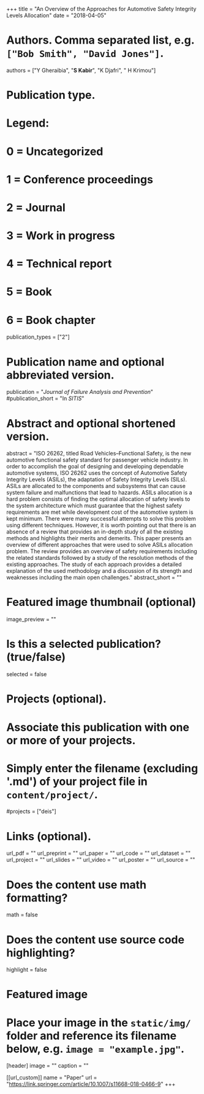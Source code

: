 +++
title = "An Overview of the Approaches for Automotive Safety Integrity Levels Allocation"
date = "2018-04-05"

# Authors. Comma separated list, e.g. `["Bob Smith", "David Jones"]`.
authors = ["Y Gheraibia", "**S Kabir**", "K Djafri", " H Krimou"]

# Publication type.
# Legend:
# 0 = Uncategorized
# 1 = Conference proceedings
# 2 = Journal
# 3 = Work in progress
# 4 = Technical report
# 5 = Book
# 6 = Book chapter
publication_types = ["2"]

# Publication name and optional abbreviated version.
publication = "*Journal of Failure Analysis and Prevention*"
#publication_short = "In *SITIS*"

# Abstract and optional shortened version.
abstract = "ISO 26262, titled Road Vehicles–Functional Safety, is the new automotive functional safety standard for passenger vehicle industry. In order to accomplish the goal of designing and developing dependable automotive systems, ISO 26262 uses the concept of Automotive Safety Integrity Levels (ASILs), the adaptation of Safety Integrity Levels (SILs). ASILs are allocated to the components and subsystems that can cause system failure and malfunctions that lead to hazards. ASILs allocation is a hard problem consists of finding the optimal allocation of safety levels to the system architecture which must guarantee that the highest safety requirements are met while development cost of the automotive system is kept minimum. There were many successful attempts to solve this problem using different techniques. However, it is worth pointing out that there is an absence of a review that provides an in-depth study of all the existing methods and highlights their merits and demerits. This paper presents an overview of different approaches that were used to solve ASILs allocation problem. The review provides an overview of safety requirements including the related standards followed by a study of the resolution methods of the existing approaches. The study of each approach provides a detailed explanation of the used methodology and a discussion of its strength and weaknesses including the main open challenges."
abstract_short = ""

# Featured image thumbnail (optional)
image_preview = ""

# Is this a selected publication? (true/false)
selected = false

# Projects (optional).
#   Associate this publication with one or more of your projects.
#   Simply enter the filename (excluding '.md') of your project file in `content/project/`.
#projects = ["deis"]

# Links (optional).
url_pdf = ""
url_preprint = ""
url_paper = ""
url_code = ""
url_dataset = ""
url_project = ""
url_slides = ""
url_video = ""
url_poster = ""
url_source = ""

# Does the content use math formatting?
math = false

# Does the content use source code highlighting?
highlight = false

# Featured image
# Place your image in the `static/img/` folder and reference its filename below, e.g. `image = "example.jpg"`.
[header]
image = ""
caption = ""

[[url_custom]]
    name = "Paper"
    url = "https://link.springer.com/article/10.1007/s11668-018-0466-9"
+++
